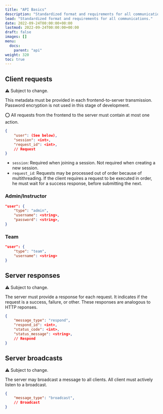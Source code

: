 ```yaml
---
title: "API Basics"
description: "Standardized format and requirements for all communications."
lead: "Standardized format and requirements for all communications."
date: 2022-09-24T00:00:00+00:00
lastmod: 2022-09-24T00:00:00+00:00
draft: false
images: []
menu:
  docs:
    parent: "api"
weight: 320
toc: true
---
```


## Client requests

:warning: Subject to change.

This metadata must be provided in each frontend-to-server transmission. Password 
encryption is not used in this stage of development.

:o: All requests from the frontend to the server must contain at most one action.

```json
{
    "user": (See below),
    "session": <int>,
    "request_id": <int>,
    // Request
}
```

- `session`: Required when joining a session. Not required when creating a new 
session.
- `request_id`: Requests may be processed out of order because of multithreading. 
If the client requires a request to be executed in order, he must wait for a 
success response, before submitting the next.

### Admin/Instructor

```json
"user": {
    "type": "admin",
    "username": <string>,
    "password": <string>,
}
```

### Team

```json
"user": {
    "type": "team",
    "username": <string>
}
```

## Server responses

:warning: Subject to change.

The server must provide a response for each request. It indicates if the request 
is a success, failure, or other. These responses are analogous to HTTP reponses.

```json
{
    "message_type": "respond",
    "respond_id": <int>,
    "status_code": <int>,
    "status_message": <string>,
    // Respond
}
```

## Server broadcasts

:warning: Subject to change.

The server may broadcast a message to all clients. All client must actively listen 
to a broadcast.

```json
{
    "message_type": "broadcast",
    // Broadcast
}
```

